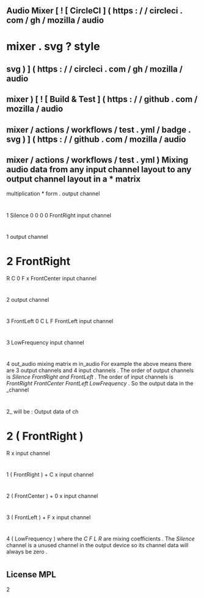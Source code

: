 #
Audio
Mixer
[
!
[
CircleCI
]
(
https
:
/
/
circleci
.
com
/
gh
/
mozilla
/
audio
-
mixer
.
svg
?
style
=
svg
)
]
(
https
:
/
/
circleci
.
com
/
gh
/
mozilla
/
audio
-
mixer
)
[
!
[
Build
&
Test
]
(
https
:
/
/
github
.
com
/
mozilla
/
audio
-
mixer
/
actions
/
workflows
/
test
.
yml
/
badge
.
svg
)
]
(
https
:
/
/
github
.
com
/
mozilla
/
audio
-
mixer
/
actions
/
workflows
/
test
.
yml
)
Mixing
audio
data
from
any
input
channel
layout
to
any
output
channel
layout
in
a
*
matrix
-
multiplication
*
form
.
output
channel
#
1
Silence
0
0
0
0
FrontRight
input
channel
#
1
output
channel
#
2
FrontRight
=
R
C
0
F
x
FrontCenter
input
channel
#
2
output
channel
#
3
FrontLeft
0
C
L
F
FrontLeft
input
channel
#
3
LowFrequency
input
channel
#
4
out_audio
mixing
matrix
m
in_audio
For
example
the
above
means
there
are
3
output
channels
and
4
input
channels
.
The
order
of
output
channels
is
_Silence
FrontRight
and
FrontLeft_
.
The
order
of
input
channels
is
_FrontRight
FrontCenter
FrontLeft
LowFrequency_
.
So
the
output
data
in
the
_channel
#
2_
will
be
:
Output
data
of
ch
#
2
(
FrontRight
)
=
R
x
input
channel
#
1
(
FrontRight
)
+
C
x
input
channel
#
2
(
FrontCenter
)
+
0
x
input
channel
#
3
(
FrontLeft
)
+
F
x
input
channel
#
4
(
LowFrequency
)
where
the
_C
F
L
R_
are
mixing
coefficients
.
The
_Silence_
channel
is
a
unused
channel
in
the
output
device
so
its
channel
data
will
always
be
zero
.
#
#
License
MPL
-
2
